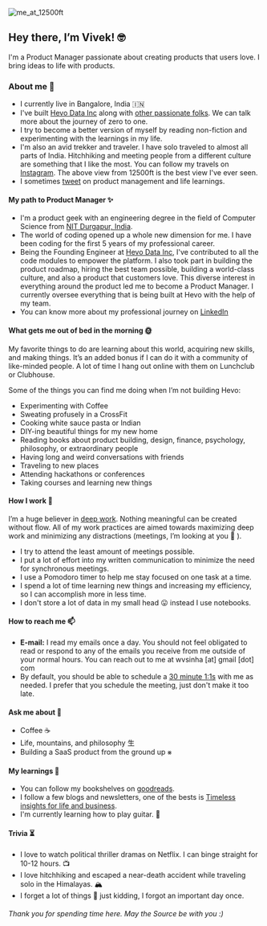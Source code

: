 <!--
**viveksinha/viveksinha** is a ✨ _special_ ✨ repository because its `README.md` (this file) appears on your GitHub profile.

Here are some ideas to get you started:

- 🔭 I’m currently working on ...
- 🌱 I’m currently learning ...
- 👯 I’m looking to collaborate on ...
- 🤔 I’m looking for help with ...
- 💬 Ask me about ...
- 📫 How to reach me: ...
- 😄 Pronouns: ...
- ⚡ Fun fact: ...
-->

![me_at_12500ft](https://user-images.githubusercontent.com/1555238/126474368-52d5102a-40ec-4200-a1d4-6457a905c778.jpg)



## Hey there, I’m Vivek! 🤓

I'm a Product Manager passionate about creating products that users love. I bring ideas to life with products.


### About me 👋

* I currently live in Bangalore, India 🇮🇳
* I've built [Hevo Data Inc](https://hevodata.com/) along with [other passionate folks](https://hevodata.com/team/). We can talk more about the journey of zero to one.
* I try to become a better version of myself by reading non-fiction and experimenting with the learnings in my life.
* I'm also an avid trekker and traveler. I have solo traveled to almost all parts of India. Hitchhiking and meeting people from a different culture are something that I like the most. You can follow my travels on [Instagram](https://bit.ly/instagram-vivek). The above view from 12500ft is the best view I've ever seen. 
* I sometimes [tweet](https://bit.ly/Twitter-vivek) on product management and life learnings.


#### My path to Product Manager ✨

* I'm a product geek with an engineering degree in the field of Computer Science from [NIT Durgapur, India](https://nitdgp.ac.in/).
* The world of coding opened up a whole new dimension for me. I have been coding for the first 5 years of my professional career.
* Being the Founding Engineer at [Hevo Data Inc](https://hevodata.com/), I've contributed to all the code modules to empower the platform. I also took part in building the product roadmap, hiring the best team possible, building a world-class culture, and also a product that customers love. This diverse interest in everything around the product led me to become a Product Manager. I currently oversee everything that is being built at Hevo with the help of my team.
* You can know more about my professional journey on [LinkedIn](bit.ly/linkedIn-vivek)


#### What gets me out of bed in the morning 🌞

My favorite things to do are learning about this world, acquiring new skills, and making things. It’s an added bonus if I can do it with a community of like-minded people. A lot of time I hang out online with them on Lunchclub or Clubhouse.

Some of the things you can find me doing when I’m not building Hevo:

* Experimenting with Coffee
* Sweating profusely in a CrossFit
* Cooking white sauce pasta or Indian
* DIY-ing beautiful things for my new home
* Reading books about product building, design, finance, psychology, philosophy, or extraordinary people
* Having long and weird conversations with friends
* Traveling to new places
* Attending hackathons or conferences
* Taking courses and learning new things


#### How I work 💪

I’m a huge believer in [deep work](https://blog.doist.com/deep-work/). Nothing meaningful can be created without flow. All of my work practices are aimed towards maximizing deep work and minimizing any distractions (meetings, I’m looking at you 👀 ). 

* I try to attend the least amount of meetings possible. 
* I put a lot of effort into my written communication to minimize the need for synchronous meetings.
* I use a Pomodoro timer to help me stay focused on one task at a time.
* I spend a lot of time learning new things and increasing my efficiency, so I can accomplish more in less time.
* I don't store a lot of data in my small head 😛 instead I use notebooks. 


#### How to reach me 📫

* **E-mail:**  I read my emails once a day. You should not feel obligated to read or respond to any of the emails you receive from me outside of your normal hours. You can reach out to me at wvsinha [at] gmail [dot] com
* By default, you should be able to schedule a [30 minute 1:1s](https://calendly.com/sinhavivek) with me as needed. I prefer that you schedule the meeting, just don't make it too late. 


#### Ask me about 💬
* Coffee ☕️
* Life, mountains, and philosophy ⽣
* Building a SaaS product from the ground up ⨳

#### My learnings 📕
* You can follow my bookshelves on [goodreads](https://bit.ly/goodreads-vivek).
* I follow a few blogs and newsletters, one of the bests is [Timeless insights for life and business](https://fs.blog/).
* I'm currently learning how to play guitar. 🎸


#### Trivia ⏳
* I love to watch political thriller dramas on Netflix. I can binge straight for 10-12 hours. 📺
* I love hitchhiking and escaped a near-death accident while traveling solo in the Himalayas. 🏔
* I forget a lot of things 🤯 just kidding, I forgot an important day once.


###### Thank you for spending time here. May the Source be with you :)
